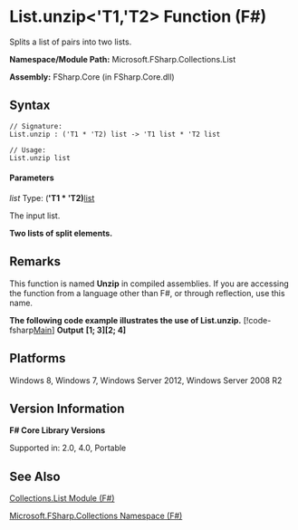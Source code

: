 # List.unzip<'T1,'T2> Function (F#)

Splits a list of pairs into two lists.

**Namespace/Module Path:** Microsoft.FSharp.Collections.List

**Assembly:** FSharp.Core (in FSharp.Core.dll)


## Syntax

```
// Signature:
List.unzip : ('T1 * 'T2) list -> 'T1 list * 'T2 list

// Usage:
List.unzip list
```

#### Parameters
*list*
Type: (**'T1 &#42; 'T2)**[list](http://msdn.microsoft.com/en-us/library/c627b668-477b-4409-91ed-06d7f1b3e4a7)


The input list.



**Two lists of split elements.**
## Remarks
This function is named **Unzip** in compiled assemblies. If you are accessing the function from a language other than F#, or through reflection, use this name.

**The following code example illustrates the use of List.unzip.**
[!code-fsharp[Main](snippets/fslists/snippet38.fs)]
**Output**
**[1; 3][2; 4]**
## Platforms
Windows 8, Windows 7, Windows Server 2012, Windows Server 2008 R2


## Version Information
**F# Core Library Versions**

Supported in: 2.0, 4.0, Portable




## See Also
[Collections.List Module &#40;F&#35;&#41;](Collections.List+Module+%28FSharp%29.md)

[Microsoft.FSharp.Collections Namespace &#40;F&#35;&#41;](Microsoft.FSharp.Collections+Namespace+%28FSharp%29.md)

